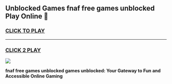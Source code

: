 
## Unblocked Games fnaf free games unblocked Play Online 👋
<h3>
<a href="https://news.freeplayer.one?title=fnaf_free_games_unblocked&ref=17F">CLICK TO PLAY</a></h3>
<hr>

<h3>
<a href="https://news.freeplayer.one?title=fnaf_free_games_unblocked&ref=17F">CLICK 2 PLAY</a>
  
</h3>

<a href="https://news.freeplayer.one?title=fnaf_free_games_unblocked&ref=17F/"><img src="https://clearcache.store/games.png"></a>


**fnaf free games unblocked games unblocked: Your Gateway to Fun and Accessible Online Gaming**
